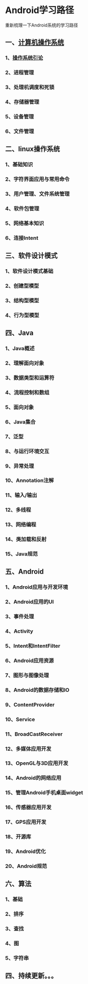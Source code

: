 # Android学习路径

重新梳理一下Android系统的学习路径


## 一、[计算机操作系统](src/OperatingSystems)

### 1、[操作系统引论](src/OperatingSystems/doc/Introduction.md)
### 2、进程管理
### 3、处理机调度和死锁
### 4、存储器管理
### 5、设备管理
### 6、文件管理


## 二、linux操作系统

### 1、基础知识
### 2、字符界面应用与常用命令
### 3、用户管理、文件系统管理
### 4、软件包管理
### 5、网络基本知识
### 6、连接Intent


## 三、软件设计模式

### 1、软件设计模式基础
### 2、创建型模型
### 3、结构型模型
### 4、行为型模型


## 四、Java

### 1、Java概述
### 2、理解面向对象
### 3、数据类型和运算符
### 4、流程控制和数组
### 5、面向对象
### 6、Java集合
### 7、泛型
### 8、与运行环境交互
### 9、异常处理
### 10、Annotation注解
### 11、输入/输出
### 12、多线程
### 13、网络编程
### 14、类加载和反射
### 15、Java规范


## 五、Android

### 1、Android应用与开发环境
### 2、Android应用的UI
### 3、事件处理
### 4、Activity
### 5、Intent和IntentFilter
### 6、Android应用资源
### 7、图形与图像处理
### 8、Android的数据存储和IO
### 9、ContentProvider
### 10、Service
### 11、BroadCastReceiver
### 12、多媒体应用开发
### 13、OpenGL与3D应用开发
### 14、Android的网络应用
### 15、管理Android手机桌面widget
### 16、传感器应用开发
### 17、GPS应用开发
### 18、开源库
### 19、Android优化
### 20、Android规范


## 六、算法

### 1、基础
### 2、排序
### 3、查找
### 4、图
### 5、字符串


## 四、持续更新。。。


